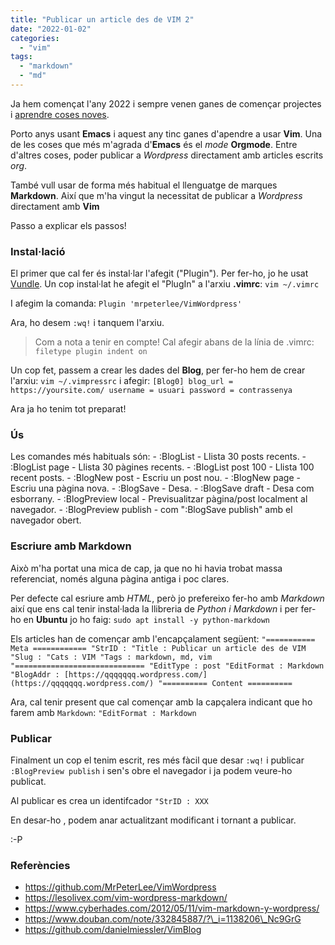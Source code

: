 ```yaml
---
title: "Publicar un article des de VIM 2"
date: "2022-01-02"
categories: 
  - "vim"
tags: 
  - "markdown"
  - "md"
---
```


Ja hem començat l'any 2022 i sempre venen ganes de començar projectes i [aprendre coses noves](https://croniqueslinux.wordpress.com/2022/01/02/publicar-un-article-des-de-vim/).

Porto anys usant **Emacs** i aquest any tinc ganes d'apendre a usar **Vim**. Una de les coses que més m'agrada d'**Emacs** és el _mode_ **Orgmode**. Entre d'altres coses, poder publicar a _Wordpress_ directament amb articles escrits _org_.

També vull usar de forma més habitual el llenguatge de marques **Markdown**. Així que m'ha vingut la necessitat de publicar a _Wordpress_ directament amb **Vim**

Passo a explicar els passos!

### Instal·lació

El primer que cal fer és instal·lar l'afegit ("Plugin"). Per fer-ho, jo he usat [Vundle](https://github.com/VundleVim/Vundle.vim). Un cop instal·lat he afegit el "PlugIn" a l'arxiu **.vimrc**: `vim ~/.vimrc`

I afegim la comanda: `Plugin 'mrpeterlee/VimWordpress'`

Ara, ho desem `:wq!` i tanquem l'arxiu.

> Com a nota a tenir en compte! Cal afegir abans de la línia de .vimrc: `filetype plugin indent on`

Un cop fet, passem a crear les dades del **Blog**, per fer-ho hem de crear l'arxiu: `vim ~/.vimpressrc` i afegir: `[Blog0] blog_url = https://yoursite.com/ username = usuari password = contrassenya`

Ara ja ho tenim tot preparat!

### Ús

Les comandes més habituals són: - :BlogList - Llista 30 posts recents. - :BlogList page - Llista 30 pàgines recents. - :BlogList post 100 - Llista 100 recent posts. - :BlogNew post - Escriu un post nou. - :BlogNew page - Escriu una pàgina nova. - :BlogSave - Desa. - :BlogSave draft - Desa com esborrany. - :BlogPreview local - Previsualitzar pàgina/post localment al navegador. - :BlogPreview publish - com ":BlogSave publish" amb el navegador obert.

### Escriure amb Markdown

Això m'ha portat una mica de cap, ja que no hi havia trobat massa referenciat, només alguna pàgina antiga i poc clares.

Per defecte cal esriure amb _HTML_, però jo prefereixo fer-ho amb _Markdown_ així que ens cal tenir instal·lada la llibreria de _Python i Markdown_ i per fer-ho en **Ubuntu** jo ho faig: `sudo apt install -y python-markdown`

Els articles han de començar amb l'encapçalament següent: `"=========== Meta ============ "StrID : "Title : Publicar un article des de VIM "Slug : "Cats : VIM "Tags : markdown, md, vim "============================= "EditType : post "EditFormat : Markdown "BlogAddr : [https://qqqqqqq.wordpress.com/](https://qqqqqqq.wordpress.com/) "========== Content ==========`

Ara, cal tenir present que cal començar amb la capçalera indicant que ho farem amb `Markdown`: `"EditFormat : Markdown`

### Publicar

Finalment un cop el tenim escrit, res més fàcil que desar `:wq!` i publicar `:BlogPreview publish` i sen's obre el navegador i ja podem veure-ho publicat.

Al publicar es crea un identifcador `"StrID : XXX`

En desar-ho , podem anar actualitzant modificant i tornant a publicar.

:-P

### Referències

- https://github.com/MrPeterLee/VimWordpress
- https://lesolivex.com/vim-wordpress-markdown/
- https://www.cyberhades.com/2012/05/11/vim-markdown-y-wordpress/
- https://www.douban.com/note/332845887/?\_i=1138206\_Nc9GrG
- https://github.com/danielmiessler/VimBlog
